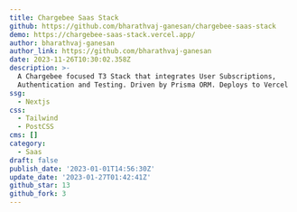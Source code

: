 ```yaml
---
title: Chargebee Saas Stack
github: https://github.com/bharathvaj-ganesan/chargebee-saas-stack
demo: https://chargebee-saas-stack.vercel.app/
author: bharathvaj-ganesan
author_link: https://github.com/bharathvaj-ganesan
date: 2023-11-26T10:30:02.358Z
description: >-
  A Chargebee focused T3 Stack that integrates User Subscriptions,
  Authentication and Testing. Driven by Prisma ORM. Deploys to Vercel
ssg:
  - Nextjs
css:
  - Tailwind
  - PostCSS
cms: []
category:
  - Saas
draft: false
publish_date: '2023-01-01T14:56:30Z'
update_date: '2023-01-27T01:42:41Z'
github_star: 13
github_fork: 3
---
```

